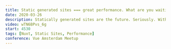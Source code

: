 ```yaml
---
title: Static generated sites === great performance. What are you waiting for?
date: 2020-03-26
description: Statically generated sites are the future. Seriously. With frameworks like Nuxt we can build really cool sites that look and feel like a single page application but are actually static generated. That means no need for a server but most importantly performance is amazing. Everything is generated at build time.
video: wTN6BPvs_6g
start: 4530
tags: [Nuxt, Static Sites, Performance]
conference: Vue Amsterdam Meetup
---
```

